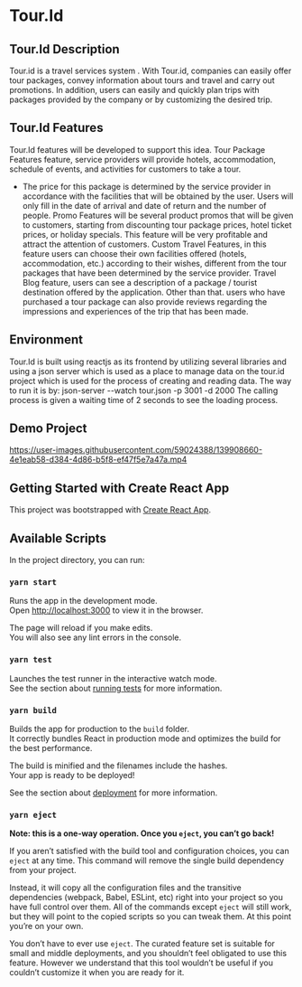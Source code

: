 # Tour.Id
## Tour.Id Description
Tour.id is a travel services system . With Tour.id, companies can easily offer tour packages, convey information about tours and travel and carry out promotions. In addition, users can easily and quickly plan trips with packages provided by the company or by customizing the desired trip.

## Tour.Id Features
Tour.Id features will be developed to support this idea. Tour Package Features feature, service providers will provide hotels, accommodation, schedule of events, and activities for customers to take a tour. 
- The price for this package is determined by the service provider in accordance with the facilities that will be obtained by the user. Users will only fill in the date of arrival and date of return and the number of people. Promo Features will be several product promos that will be given to customers, starting from discounting tour package prices, hotel ticket prices, or holiday specials. This feature will be very profitable and attract the attention of customers. Custom Travel Features, in this feature users can choose their own facilities offered (hotels, accommodation, etc.) according to their wishes, different from the tour packages that have been determined by the service provider. Travel Blog feature, users can see a description of a package / tourist destination offered by the application. Other than that. users who have purchased a tour package can also provide reviews regarding the impressions and experiences of the trip that has been made.

## Environment
Tour.Id is built using reactjs as its frontend by utilizing several libraries and using a json server which is used as a place to manage data on the tour.id project which is used for the process of creating and reading data.
The way to run it is by: json-server --watch tour.json -p 3001 -d 2000
The calling process is given a waiting time of 2 seconds to see the loading process.

## Demo Project
https://user-images.githubusercontent.com/59024388/139908660-4e1eab58-d384-4d86-b5f8-ef47f5e7a47a.mp4

## Getting Started with Create React App

This project was bootstrapped with [Create React App](https://github.com/facebook/create-react-app).

## Available Scripts

In the project directory, you can run:

### `yarn start`

Runs the app in the development mode.\
Open [http://localhost:3000](http://localhost:3000) to view it in the browser.

The page will reload if you make edits.\
You will also see any lint errors in the console.

### `yarn test`

Launches the test runner in the interactive watch mode.\
See the section about [running tests](https://facebook.github.io/create-react-app/docs/running-tests) for more information.

### `yarn build`

Builds the app for production to the `build` folder.\
It correctly bundles React in production mode and optimizes the build for the best performance.

The build is minified and the filenames include the hashes.\
Your app is ready to be deployed!

See the section about [deployment](https://facebook.github.io/create-react-app/docs/deployment) for more information.

### `yarn eject`

**Note: this is a one-way operation. Once you `eject`, you can’t go back!**

If you aren’t satisfied with the build tool and configuration choices, you can `eject` at any time. This command will remove the single build dependency from your project.

Instead, it will copy all the configuration files and the transitive dependencies (webpack, Babel, ESLint, etc) right into your project so you have full control over them. All of the commands except `eject` will still work, but they will point to the copied scripts so you can tweak them. At this point you’re on your own.

You don’t have to ever use `eject`. The curated feature set is suitable for small and middle deployments, and you shouldn’t feel obligated to use this feature. However we understand that this tool wouldn’t be useful if you couldn’t customize it when you are ready for it.

